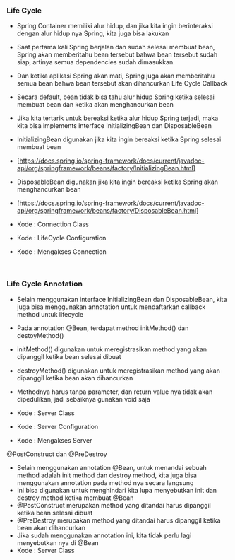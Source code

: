 
### Life Cycle
* Spring Container memiliki alur hidup, dan jika kita ingin berinteraksi dengan alur hidup nya Spring, kita juga bisa lakukan
* Saat pertama kali Spring berjalan dan sudah selesai membuat bean, Spring akan memberitahu bean tersebut bahwa bean tersebut sudah siap, artinya semua dependencies sudah dimasukkan.
* Dan ketika aplikasi Spring akan mati, Spring juga akan memberitahu semua bean bahwa bean tersebut akan dihancurkan
Life Cycle Callback
* Secara default, bean tidak bisa tahu alur hidup Spring ketika selesai membuat bean dan ketika akan menghancurkan bean
* Jika kita tertarik untuk bereaksi ketika alur hidup Spring terjadi, maka kita bisa implements interface InitializingBean dan DisposableBean
* InitializingBean digunakan jika kita ingin bereaksi ketika Spring selesai membuat bean
* [https://docs.spring.io/spring-framework/docs/current/javadoc-api/org/springframework/beans/factory/InitializingBean.html]
* DisposableBean digunakan jika kita ingin bereaksi ketika Spring akan menghancurkan bean
* [https://docs.spring.io/spring-framework/docs/current/javadoc-api/org/springframework/beans/factory/DisposableBean.html] 
* Kode : Connection Class
 
* Kode : LifeCycle Configuration
 
* Kode : Mengakses Connection
 
 
 
### Life Cycle Annotation
* Selain menggunakan interface InitializingBean dan DisposableBean, kita juga bisa menggunakan annotation untuk mendaftarkan callback method untuk lifecycle
* Pada annotation @Bean, terdapat method initMethod() dan destoyMethod()
* initMethod() digunakan untuk meregistrasikan method yang akan dipanggil ketika bean selesai dibuat
* destroyMethod() digunakan untuk meregistrasikan method yang akan dipanggil ketika bean akan dihancurkan
* Methodnya harus tanpa parameter, dan return value nya tidak akan dipedulikan, jadi sebaiknya gunakan void saja
* Kode : Server Class
 
* Kode : Server Configuration
 
* Kode : Mengakses Server
 
@PostConstruct dan @PreDestroy
* Selain menggunakan annotation @Bean, untuk menandai sebuah method adalah init method dan destroy method, kita juga bisa menggunakan annotation pada method nya secara langsung
* Ini bisa digunakan untuk menghindari kita lupa menyebutkan init dan destroy method ketika membuat @Bean
* @PostConstruct merupakan method yang ditandai harus dipanggil ketika bean selesai dibuat
* @PreDestroy merupakan method yang ditandai harus dipanggil ketika bean akan dihancurkan
* Jika sudah menggunakan annotation ini, kita tidak perlu lagi menyebutkan nya di @Bean
* Kode : Server Class
 
 